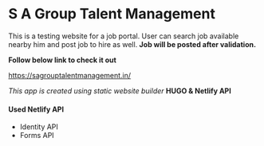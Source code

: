 # S A Group Talent Management

This is a testing website for a job portal. User can search job available nearby him and post job to hire as well.
**Job will be posted after validation.**

**Follow below link to check it out**

https://sagrouptalentmanagement.in/

_This app is created using static website builder_ **HUGO & Netlify API**

#### Used Netlify API
- Identity API
- Forms API
